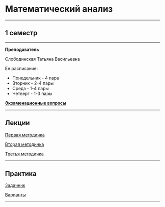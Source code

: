 # Математический анализ
____________
## 1 семестр
___________
**Преподаватель**

Слободинская Татьяна Васильевна

Ее расписание:

* Понедельник - 4 пара
* Вторник - 2-4 пары
* Среда - 1-4 пары
* Четверг - 1-3 пары

[**Экзаменационные вопросы**](https://github.com/Veldorn/SPbGTI/blob/main/Files/MathematicalAnalysis/Билеты%20Мат.%20Анал..pdf)
_________
## Лекции

[Первая методичка](https://github.com/Veldorn/SPbGTI/blob/main/Files/MathematicalAnalysis/MatanMetodichka1.pdf)

[Вторая методичка](https://github.com/Veldorn/SPbGTI/blob/main/Files/MathematicalAnalysis/MatanMetodichka2.pdf)

[Третья методичка](https://github.com/Veldorn/SPbGTI/blob/main/Files/MathematicalAnalysis/MatanMetodichka3.pdf)
_________
## Практика

[Задачник](https://github.com/Veldorn/SPbGTI/blob/main/Files/MathematicalAnalysis/berman.pdf)

[Варианты](https://github.com/Veldorn/SPbGTI/blob/main/GroupList.md)
___________
